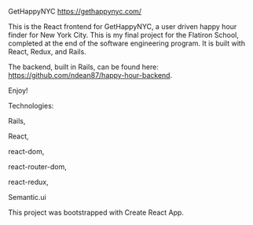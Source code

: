GetHappyNYC
https://gethappynyc.com/

This is the React frontend for GetHappyNYC, a user driven happy hour finder for New York City. This is my final project for the Flatiron School, completed at the end of the software engineering program. It is built with React, Redux, and Rails.

The backend, built in Rails, can be found here: https://github.com/ndean87/happy-hour-backend.

Enjoy!

Technologies:

Rails, 

React, 

react-dom, 

react-router-dom, 

react-redux, 

Semantic.ui

This project was bootstrapped with Create React App.
